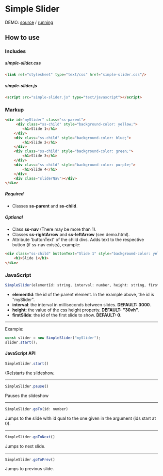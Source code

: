 # Simple Slider

DEMO: <a href="https://github.com/rafaavc/simple-slider/blob/master/demo.html">source</a> / <a href="https://rafaelcristino.com/simple-slider/">running</a>

## How to use

### Includes

##### simple-slider.css
```html
<link rel="stylesheet" type="text/css" href="simple-slider.css"/>
```

##### simple-slider.js
```html
<script src="simple-slider.js" type="text/javascript"></script>
```

### Markup

```html
<div id="mySlider" class="ss-parent">
     <div class="ss-child" style="background-color: yellow;">
        <h1>Slide 1</h1>
    </div>
    <div class="ss-child" style="background-color: blue;">
        <h1>Slide 2</h1>
    </div>
    <div class="ss-child" style="background-color: green;">
        <h1>Slide 3</h1>
    </div>
    <div class="ss-child" style="background-color: purple;">
        <h1>Slide 4</h1>
    </div>
    <div class="sliderNav"></div>
</div>
```

##### Required
- Classes **ss-parent** and **ss-child**.
##### Optional
- Class **ss-nav** (There may be more than 1).
- Classes **ss-rightArrow** and **ss-leftArrow** (see demo.html).
- Attribute 'buttonText' of the child divs. Adds text to the respective button (if ss-nav exists), example:
```html
<div class="ss-child" buttonText="Slide 1" style="background-color: yellow;">
    <h1>Slide 1</h1>
</div>
```

### JavaScript

```JavaScript
SimpleSlider(elementId: string, interval: number, height: string, firstSlide: number);
```

- **elementId**: the id of the parent element. In the example above, the id is "mySlider".
- **interval**: the interval in milliseconds between slides. **DEFAULT: 3000**.
- **height**: the value of the css height property. **DEFAULT: "30vh"**.
- **firstSlide**: the id of the first slide to show. **DEFAULT: 0**.

---

Example:

```JavaScript
const slider = new SimpleSlider("mySlider");
slider.start();
```

#### JavaScript API

```JavaScript
SimpleSlider.start()
```

(Re)starts the slideshow.

---

```JavaScript
SimpleSlider.pause()
```

Pauses the slideshow

---

```JavaScript
SimpleSlider.goTo(id: number)
```

Jumps to the slide with id qual to the one given in the argument (ids start at 0).

---

```JavaScript
SimpleSlider.goToNext()
```

Jumps to next slide.

---

```JavaScript
SimpleSlider.goToPrev()
```

Jumps to previous slide.


